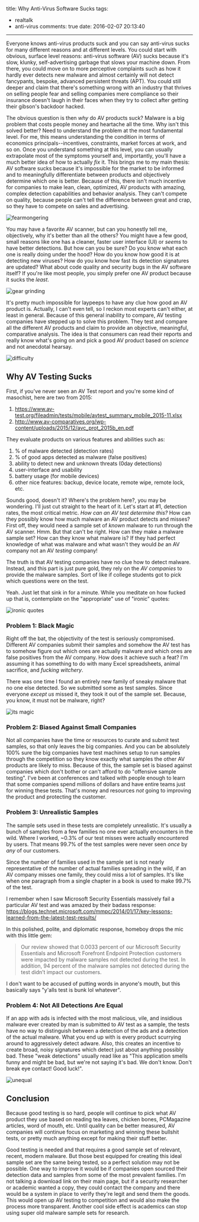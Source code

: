 title: Why Anti-Virus Software Sucks
tags:
  - realtalk
  - anti-virus
comments: true
date: 2016-02-07 20:13:40
---

Everyone knows anti-virus products suck and you can say anti-virus sucks for many different reasons and at different levels. You could start with obvious, surface level reasons: anti-virus software (AV) sucks because it's slow, klunky, self-advertising garbage that slows your machine down. From there, you could move on to more perceptive complaints such as how it hardly ever detects new malware and almost certainly will not detect fancypants, bespoke, advanced persistent threats (APT). You could still deeper and claim that there's something wrong with an industry that thrives on selling people fear and selling companies mere compliance so their insurance doesn't laugh in their faces when they try to collect after getting their gibson's backdoor hacked.

The obvious question is then _why_ do AV products suck? Malware is a big problem that costs people money and heartache all the time. Why isn't this solved better? Need to understand the problem at the most fundamental level. For me, this means understanding the condition in terms of economics principals--incentives, constraints, market forces at work, and so on. Once you understand something at this level, you can usually extrapolate most of the symptoms yourself and, importantly, you'll have a much better idea of how to actually _fix_ it. This brings me to my main thesis: AV software sucks because it's impossible for the market to be informed and to meaningfully differentiate between products and objectively determine which one is better. Because of this, there isn't much incentive for companies to make lean, clean, optimized, AV products with amazing, complex detection capabilities and behavior analysis. They can't compete on quality, because people can't tell the difference between great and crap, so they have to compete on sales and advertising.

![fearmongering](http://usercontent1.hubimg.com/3675524_f520.jpg)

You may have a favorite AV scanner, but can you honestly tell me, objectively, why it's better than all the others? You might have a few good, small reasons like one has a cleaner, faster user interface (UI) or _seems_ to have better detections. But how can you be sure? Do you know what each one is really doing under the hood? How do you know how good it is at detecting new viruses? How do you know how fast its detection signatures are updated? What about code quality and security bugs in the AV software itself? If you're like most people, you simply prefer one AV product because it sucks the _least_.

![gear grinding](https://i.imgflip.com/8bki5.jpg)

It's pretty much impossible for laypeeps to have any clue how good an AV product is. Actually, I can't even tell, so I reckon most experts can't either, at least in general. Because of this general inability to compare, AV testing companies have stepped up to solve this problem. They test and compare all the different AV products and claim to provide an objective, meaningful, comparative analysis. The idea is that consumers can read their reports and really know what's going on and pick a good AV product based on _science_ and not anecdotal hearsay.

![difficulty](http://www.kappit.com/img/pics/201412_1752_gaaid_sm.jpg)

## Why AV Testing Sucks

First, if you've never seen an AV Test report and you're some kind of masochist, here are two from 2015:

1. https://www.av-test.org/fileadmin/tests/mobile/avtest_summary_mobile_2015-11.xlsx
2. http://www.av-comparatives.org/wp-content/uploads/2015/12/avc_prot_2015b_en.pdf

They evaluate products on various features and abilities such as:

1. % of malware detected (detection rates)
2. % of good apps detected as malware (false positives)
3. ability to detect new and unknown threats (0day detections)
4. user-interface and usability
5. battery usage (for mobile devices)
6. other nice features: backup, device locate, remote wipe, remote lock, etc.

Sounds good, doesn't it? Where's the problem here?, you may be wondering. I'll just cut straight to the heart of it. Let's start at #1, detection rates, the most critical metric. _How can an AV test determine this?_ How can they possibly know how much malware an AV product detects and misses? First off, they would need a sample set of *known* malware to run through the AV scanner. Hmm. But that can't be right. How can they make a malware sample set? How can they know what malware is? If they had perfect knowledge of what was malware and what wasn't they would *be* an AV company not an AV _testing_ company!

The truth is that AV testing companies have no clue how to detect malware. Instead, and this part is just pure gold, they rely on the _AV companies_ to provide the malware samples. Sort of like if college students got to pick which questions were on the test.

Yeah. Just let that sink in for a minute. While you meditate on how fucked up that is, contemplate on the "appropriate" use of "ironic" quotes:

![ironic quotes](https://i.imgur.com/K8AFzev.png)

### Problem 1: Black Magic

Right off the bat, the objectivity of the test is seriously compromised. Different AV companies submit their samples and somehow the AV test has to somehow figure out which ones are actually malware and which ones are false positives from the AV company. How does it achieve such a feat? I'm assuming it has something to do with many Excel spreadsheets, animal sacrifice, and _fucking witchery_.

There was one time I found an entirely new family of sneaky malware that no one else detected. So we submitted some as test samples. Since everyone _except us_ missed it, they took it out of the sample set. Because, you know, it must not be malware, right?

![its magic](https://i.imgur.com/VAsfyWg.jpg)

### Problem 2: Biased Against Small Companies

Not all companies have the time or resources to curate and submit test samples, so that only leaves the big companies. And you can be absolutely 100% sure the big companies have test machines setup to run samples through the competition so they know exactly what samples the other AV products are likely to miss. Because of this, the sample set is biased against companies which don't bother or can't afford to do "offensive sample testing". I've been at conferences and talked with people enough to learn that some companies spend millions of dollars and have entire teams just for winning these tests. That's money and resources _not_ going to improving the product and protecting the customer.

### Problem 3: Unrealistic Samples

The sample sets used in these tests are completely unrealistic. It's usually a bunch of samples from a few families no one ever actually encounters in the wild. Where I worked, ~0.3% of our test misses were actually encountered by users. That means 99.7% of the test samples were never seen _once_ by _any_ of our customers.

Since the number of families used in the sample set is not nearly representative of the number of actual families spreading in the wild, if an AV company misses one family, they could miss a lot of samples. It's like when one paragraph from a single chapter in a book is used to make 99.7% of the test.

I remember when I saw Microsoft Security Essentials massively fail a particular AV test and was amazed by their badass response:
https://blogs.technet.microsoft.com/mmpc/2014/01/17/key-lessons-learned-from-the-latest-test-results/

In this polished, polite, and diplomatic response, homeboy drops the mic with this little gem:
> Our review showed that 0.0033 percent of our Microsoft Security Essentials and Microsoft Forefront Endpoint Protection customers were impacted by malware samples not detected during the test. In addition, 94 percent of the malware samples not detected during the test didn’t impact our customers.

I don't want to be accused of putting words in anyone's mouth, but this basically says "y'alls test is bunk lol whatever".

### Problem 4: Not All Detections Are Equal

If an app with ads is infected with the most malicious, vile, and insidious malware ever created by man is submitted to AV test as a sample, the tests have no way to distinguish between a detection of the ads and a detection of the actual malware. What you end up with is every product scurrying around to aggressively detect adware. Also, this creates an incentive to create broad, noisy signatures which detect just about anything possibly bad. These "weak detections" usually read like as "This application smells funny and might be bad, but we're not saying it's bad. We don't know. Don't break eye contact! Good luck!".

![unequal](https://i.imgur.com/TZSHLqV.jpg)

## Conclusion

Because good testing is so hard, people will continue to pick what AV product they use based on reading tea leaves, chicken bones, PCMagazine articles, word of mouth, etc. Until quality can be better measured, AV companies will continue focus on marketing and winning these bullshit tests, or pretty much anything except for making their stuff better.

Good testing is needed and that requires a good sample set of relevant, recent, modern malware. But those best equipped for creating this ideal sample set are the same being tested, so a perfect solution may not be possible. One way to improve it would be if companies open sourced their detection data and samples from some of the most prevalent families. I'm not talking a download link on their main page, but if a security researcher or academic wanted a copy, they could contact the company and there would be a system in place to verify they're legit and send them the goods. This would open up AV testing to competition and would also make the process more transparent. Another cool side effect is academics can stop using super old malware sample sets for research.
